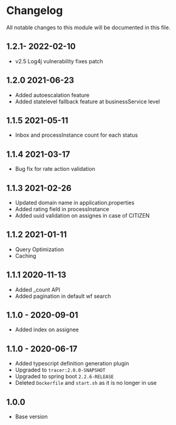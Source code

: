 

# Changelog
All notable changes to this module will be documented in this file.

## 1.2.1- 2022-02-10
- v2.5 Log4j vulnerability fixes patch


## 1.2.0 2021-06-23
- Added autoescalation feature
- Added statelevel fallback feature at businessService level

## 1.1.5 2021-05-11
- Inbox and processInstance count for each status

## 1.1.4 2021-03-17
- Bug fix for rate action validation

## 1.1.3 2021-02-26
- Updated domain name in application.properties
- Added rating field in processInstance
- Added uuid validation on assignes in case of CITIZEN

## 1.1.2 2021-01-11
- Query Optimization
- Caching

## 1.1.1 2020-11-13
- Added _count API
- Added pagination in default wf search

## 1.1.0 - 2020-09-01
- Added index on assignee 

## 1.1.0 - 2020-06-17
- Added typescript definition generation plugin
- Upgraded to `tracer:2.0.0-SNAPSHOT`
- Upgraded to spring boot `2.2.6-RELEASE`
- Deleted `Dockerfile` and `start.sh` as it is no longer in use

## 1.0.0

- Base version
